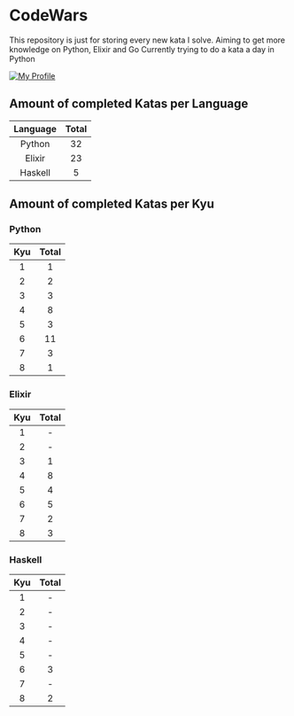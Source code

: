 # CodeWars

This repository is just for storing every new kata I solve. Aiming to get more knowledge on Python, Elixir and Go Currently trying to do a kata a day in Python

[![My Profile](https://www.codewars.com/users/BabiRuiva/badges/large)](https://www.codewars.com/users/BabiRuiva)

## Amount of completed Katas per Language

| Language | Total |
| :------: | :---: |
|  Python  |  32   |
|  Elixir  |  23   |
| Haskell  |   5   |

## Amount of completed Katas per Kyu

### Python

| Kyu  | Total |
| :--: | :---: |
|  1   |   1   |
|  2   |   2   |
|  3   |   3   |
|  4   |   8   |
|  5   |   3   |
|  6   |  11   |
|  7   |   3   |
|  8   |   1   |

### Elixir

| Kyu  | Total |
| :--: | :---: |
|  1   |   -   |
|  2   |   -   |
|  3   |   1   |
|  4   |   8   |
|  5   |   4   |
|  6   |   5   |
|  7   |   2   |
|  8   |   3   |

### Haskell

| Kyu  | Total |
| :--: | :---: |
|  1   |   -   |
|  2   |   -   |
|  3   |   -   |
|  4   |   -   |
|  5   |   -   |
|  6   |   3   |
|  7   |   -   |
|  8   |   2   |